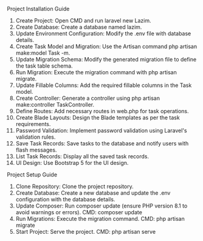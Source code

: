 Project Installation Guide
1.  Create Project: Open CMD and run laravel new Lazim.
2.  Create Database: Create a database named lazim.
3.  Update Environment Configuration: Modify the .env file with database details.
4.  Create Task Model and Migration: Use the Artisan command php artisan make:model Task -m.
5.  Update Migration Schema: Modify the generated migration file to define the task table schema.
6.  Run Migration: Execute the migration command with php artisan migrate.
7.  Update Fillable Columns: Add the required fillable columns in the Task model.
8.  Create Controller: Generate a controller using php artisan make:controller TaskController.
9.  Define Routes: Add necessary routes in web.php for task operations.
10. Create Blade Layouts: Design the Blade templates as per the task requirements.
11. Password Validation: Implement password validation using Laravel's validation rules.
12. Save Task Records: Save tasks to the database and notify users with flash messages.
13. List Task Records: Display all the saved task records.
14. UI Design: Use Bootstrap 5 for the UI design.


Project Setup Guide
1.  Clone Repository: Clone the project repository.
2.  Create Database: Create a new database and update the .env configuration with the database details.
3.  Update Composer: Run composer update (ensure PHP version 8.1 to avoid warnings or errors).  CMD: composer update
4.  Run Migrations: Execute the migration command. CMD: php artisan migrate
5.  Start Project: Serve the project.  CMD: php artisan serve